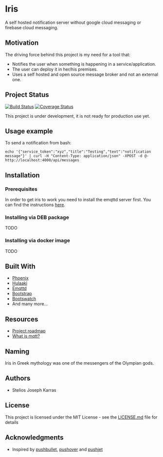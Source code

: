 # Iris

A self hosted notification server without google cloud messaging or firebase cloud messaging.

## Motivation
The driving force behind this project is my need for a tool that:
- Notifies the user when something is happening in a service/application.
- The user can deploy it in her/his premises.
- Uses a self hosted and open source message broker and not an external one.

## Project Status

[![Build Status](https://api.travis-ci.org/7-iris/iris_server.svg?branch=master)](https://travis-ci.org/7-iris/iris_server)
[![Coverage Status](https://coveralls.io/repos/github/7-iris/iris_server/badge.svg?branch=master)](https://coveralls.io/github/7-iris/iris_server?branch=master)

This project is under development, it is not ready for production use yet.

## Usage example

To send a notification from bash:

```
echo '{"service_token":"xyz","title":"Testing","text":"notification message"}' | curl -H "Content-Type: application/json" -XPOST -d @-  http://localhost:4000/api/messages
```

## Installation

### Prerequisites
  In order to get iris to work you need to install the emqttd server first.
  You can find  the instructions [here](http://emqtt.io/docs/v2/install.html).

### Installing via DEB package
  TODO

### Installing via docker image
  TODO

## Built With

* [Phoenix](https://github.com/phoenixframework/phoenix)
* [Hulaaki](https://github.com/suvash/hulaaki)
* [Emqttd](https://github.com/emqtt/emqttd)
* [Bootstrap](https://github.com/twbs/bootstrap)
* [Bootswatch](https://github.com/thomaspark/bootswatch)
* And many more...

## Resources

* [Project roadmap](https://github.com/7-iris/iris_server/wiki/Roadmap)
* [What is mqtt?](http://mqtt.org/faq)

## Naming
Iris in Greek mythology was one of the messengers of the Olympian gods.

## Authors

* Stelios Joseph Karras

## License

This project is licensed under the MIT License - see the [LICENSE.md](LICENSE) file for details

## Acknowledgments

* Inspired by [pushbullet](http://pushbullet.com/), [pushover](http://pushover.net/) and [pushjet](http://pushjet.io/)
